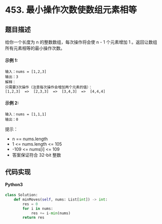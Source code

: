 # 453. 最小操作次数使数组元素相等

## 题目描述
给你一个长度为 n 的整数数组，每次操作将会使 n - 1 个元素增加 1 。返回让数组所有元素相等的最小操作次数。

#### 示例 1:
```
输入：nums = [1,2,3]
输出：3
解释：
只需要3次操作（注意每次操作会增加两个元素的值）：
[1,2,3]  =>  [2,3,3]  =>  [3,4,3]  =>  [4,4,4]
```
#### 示例 2:
```
输入：nums = [1,1,1]
输出：0
```

提示：
- n == nums.length
- 1 <= nums.length <= 105
- -109 <= nums[i] <= 109
- 答案保证符合 32-bit 整数

## 代码实现
#### Python3
```python
class Solution:
    def minMoves(self, nums: List[int]) -> int:
        res = 0
        for i in nums:
            res += i-min(nums)
        return res
```